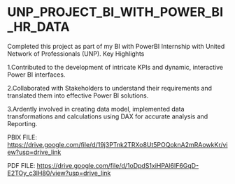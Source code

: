 # UNP_PROJECT_BI_WITH_POWER_BI_HR_DATA
Completed this project as part of my BI with PowerBI Internship with United Network of Professionals (UNP). Key Highlights

  1.Contributed to the development of intricate KPIs and dynamic, interactive Power BI interfaces.

  2.Collaborated with Stakeholders to understand their requirements and translated them into effective Power BI solutions.

  3.Ardently involved in creating data model, implemented data transformations and calculations using DAX for accurate analysis and Reporting.

PBIX FILE: https://drive.google.com/file/d/19j3PTnk2TRXo8Ut5POQoknA2mRAowkKr/view?usp=drive_link

PDF FILE: https://drive.google.com/file/d/1oDpdS1xiHPAl6IF6GqD-E2TOy_c3lH80/view?usp=drive_link
